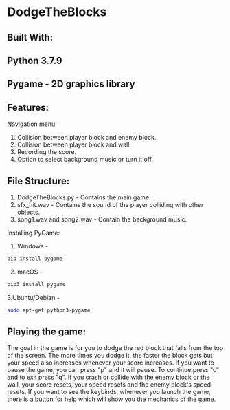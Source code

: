 # DodgeTheBlocks

## Built With:

## Python 3.7.9
## Pygame - 2D graphics library



## Features:

Navigation menu.
1. Collision between player block and enemy block.
2. Collision between player block and wall.
3. Recording the score.
4. Option to select background music or turn it off.



## File Structure:

1. DodgeTheBlocks.py - Contains the main game.
2. sfx_hit.wav - Contains the sound of the player colliding with other objects.
3. song1.wav and song2.wav - Contain the background music.


Installing PyGame:

1. Windows -
```bash 
pip install pygame
```
2. macOS - 
```bash
pip3 install pygame
```

3.Ubuntu/Debian - 
```bash
sudo apt-get python3-pygame
```



## Playing the game:

The goal in the game is for you to dodge the red block that falls from the top of the screen.
The more times you dodge it, the faster the block gets but your speed also increases whenever your
score increases.
If you want to pause the game, you can press "p" and it will pause. To continue press "c" and to
exit press "q". 
If you crash or collide with the enemy block or the wall, your score resets, your speed resets and the enemy
block's speed resets. 
If you want to see the keybinds, whenever you launch the game, there is a button for help which will show you
the mechanics of the game.

